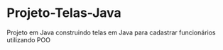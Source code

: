 # Projeto-Telas-Java
Projeto em Java construindo telas em Java para cadastrar funcionários utilizando POO
